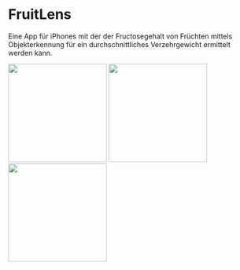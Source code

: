 # FruitLens
Eine App für iPhones mit der der Fructosegehalt von Früchten mittels Objekterkennung für ein durchschnittliches Verzehrgewicht ermittelt werden kann.

<p float="left">
  <img src=".readmegifs/Anmeldung.gif" width="200" />
  <img src=".readmegifs/Stats.gif" width="200" /> 
  <img src=".readmegifs/Detection.gif" width="200" />
</p>
